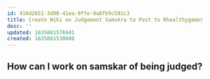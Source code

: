 ```yaml
---
id: 416d2651-3d90-41ea-9ffe-9a8fb9c591c3
title: Create Wiki on Judgement Samskra to Post to Rhealthygamer
desc: ''
updated: 1635861576941
created: 1635861530808
---
```


## How can I work on samskar of being judged?



